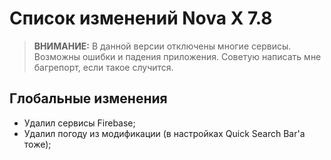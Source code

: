 # Список изменений Nova X 7.8

> **ВНИМАНИЕ:** В данной версии отключены многие сервисы. Возможны ошибки и падения приложения. Советую написать мне багрепорт, если такое случится.

## Глобальные изменения
- Удалил сервисы Firebase;
- Удалил погоду из модификации (в настройках Quick Search Bar'a тоже);
